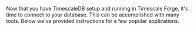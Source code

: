 Now that you have TimescaleDB setup and running in Timescale Forge, it's time
to connect to your database. This can be accomplished with many tools. Below 
we've provided instructions for a few popular applications.